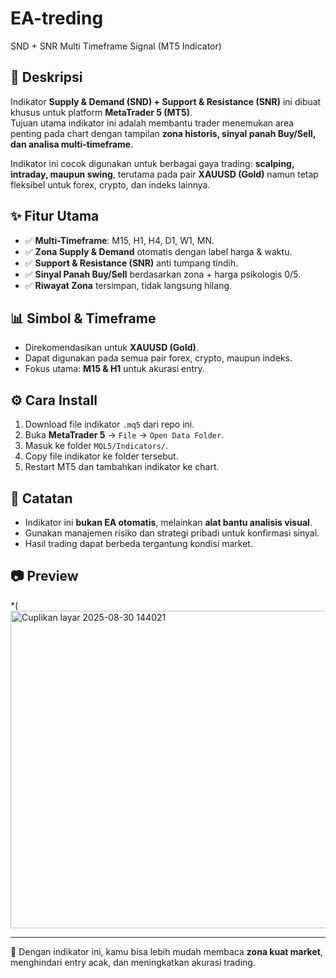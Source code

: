 # EA-treding
SND + SNR Multi Timeframe Signal (MT5 Indicator)

## 📌 Deskripsi
Indikator **Supply & Demand (SND) + Support & Resistance (SNR)** ini dibuat khusus untuk platform **MetaTrader 5 (MT5)**.  
Tujuan utama indikator ini adalah membantu trader menemukan area penting pada chart dengan tampilan **zona historis, sinyal panah Buy/Sell, dan analisa multi-timeframe**.  

Indikator ini cocok digunakan untuk berbagai gaya trading: **scalping, intraday, maupun swing**, terutama pada pair **XAUUSD (Gold)** namun tetap fleksibel untuk forex, crypto, dan indeks lainnya.  

## ✨ Fitur Utama
- ✅ **Multi-Timeframe**: M15, H1, H4, D1, W1, MN.  
- ✅ **Zona Supply & Demand** otomatis dengan label harga & waktu.  
- ✅ **Support & Resistance (SNR)** anti tumpang tindih.  
- ✅ **Sinyal Panah Buy/Sell** berdasarkan zona + harga psikologis 0/5.  
- ✅ **Riwayat Zona** tersimpan, tidak langsung hilang.  

## 📊 Simbol & Timeframe
- Direkomendasikan untuk **XAUUSD (Gold)**.  
- Dapat digunakan pada semua pair forex, crypto, maupun indeks.  
- Fokus utama: **M15 & H1** untuk akurasi entry.  

## ⚙️ Cara Install
1. Download file indikator `.mq5` dari repo ini.  
2. Buka **MetaTrader 5** → `File` → `Open Data Folder`.  
3. Masuk ke folder `MQL5/Indicators/`.  
4. Copy file indikator ke folder tersebut.  
5. Restart MT5 dan tambahkan indikator ke chart.  

## 📌 Catatan
- Indikator ini **bukan EA otomatis**, melainkan **alat bantu analisis visual**.  
- Gunakan manajemen risiko dan strategi pribadi untuk konfirmasi sinyal.  
- Hasil trading dapat berbeda tergantung kondisi market.  

## 📷 Preview
*(<img width="1002" height="508" alt="Cuplikan layar 2025-08-30 144021" src="https://github.com/user-attachments/assets/80e21a3c-d753-45a0-947b-e5c33031ad8a" />

---

🚀 Dengan indikator ini, kamu bisa lebih mudah membaca **zona kuat market**, menghindari entry acak, dan meningkatkan akurasi trading.
